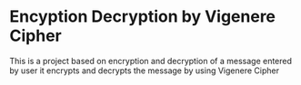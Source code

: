 # Encyption Decryption by Vigenere Cipher 
 This is a project based on encryption and decryption of a message entered by user it encrypts and decrypts the message by using Vigenere Cipher
